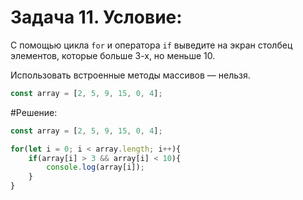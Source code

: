 # Задача 11. Условие:

С помощью цикла `for` и оператора `if` выведите на экран столбец элементов, которые больше 3-х, но меньше 10.

Использовать встроенные методы массивов — нельзя.

```javascript
const array = [2, 5, 9, 15, 0, 4];
```

#Решение:

```javascript
const array = [2, 5, 9, 15, 0, 4];

for(let i = 0; i < array.length; i++){
    if(array[i] > 3 && array[i] < 10){
        console.log(array[i]);
    }
}
```
